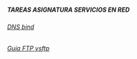 ##### TAREAS ASIGNATURA SERVICIOS EN RED
###### [DNS bind](docs/dns.md)
###### [Guia FTP vsftp](docs/vsftp.md)

